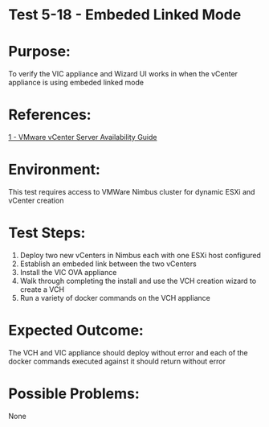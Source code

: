 Test 5-18 - Embeded Linked Mode
=======

# Purpose:
To verify the VIC appliance and Wizard UI works in when the vCenter appliance is using embeded linked mode

# References:
[1 - VMware vCenter Server Availability Guide](http://www.vmware.com/files/pdf/techpaper/vmware-vcenter-server-availability-guide.pdf)

# Environment:
This test requires access to VMWare Nimbus cluster for dynamic ESXi and vCenter creation

# Test Steps:
1. Deploy two new vCenters in Nimbus each with one ESXi host configured
2. Establish an embeded link between the two vCenters
3. Install the VIC OVA appliance
4. Walk through completing the install and use the VCH creation wizard to create a VCH
5. Run a variety of docker commands on the VCH appliance

# Expected Outcome:
The VCH and VIC appliance should deploy without error and each of the docker commands executed against it should return without error

# Possible Problems:
None
